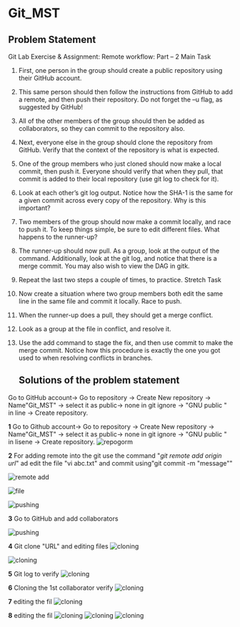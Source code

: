 # Git_MST
## Problem Statement


Git Lab Exercise & Assignment: Remote workflow: Part – 2
Main Task
1. First, one person in the group should create a public repository using their GitHub account.
2. This same person should then follow the instructions from GitHub to add a remote, and then push their repository. Do not forget the –u flag, as suggested by GitHub!
3. All of the other members of the group should then be added as collaborators, so they can commit to the repository also.
4. Next, everyone else in the group should clone the repository from GitHub. Verify that the context of the repository is what is expected.
5. One of the group members who just cloned should now make a local commit, then push it. Everyone should verify that when they pull, that commit is added to their local repository (use git log to check for it).
6. Look at each other’s git log output. Notice how the SHA-1 is the same for a given commit across every copy of the repository. Why is this important?
7. Two members of the group should now make a commit locally, and race to push it. To keep things simple, be sure to edit different files. What happens to the runner-up?
8. The runner-up should now pull. As a group, look at the output of the command. Additionally, look at the git log, and notice that there is a merge commit. You may also wish to view the DAG in gitk.
9. Repeat the last two steps a couple of times, to practice.
Stretch Task
1. Now create a situation where two group members both edit the same line in the same file and commit it locally. Race to push.
2. When the runner-up does a pull, they should get a merge conflict.
3. Look as a group at the file in conflict, and resolve it.
4. Use the add command to stage the fix, and then use commit to make the merge commit. Notice how this procedure is exactly the one you got used to when resolving conflicts in branches.

   ## Solutions of the problem statement

  Go to GitHub account-> Go to repository -> Create New repository -> Name"Git_MST" -> select it as public-> none in git ignore -> "GNU public " in line -> Create repository.
  
 **1** Go to Github account-> Go to repository -> Create New repository -> Name"Git_MST" -> select it as public-> none in git ignore -> "GNU public " in lisene -> Create repository.
  ![repogorm](1.png)

  **2** For adding remote into the git use the command "_git remote add origin url_" ad edit the file "vi abc.txt" and commit using"git commit -m "message""

  ![remote add](4.png)
  
  ![file](2.png)

  ![pushing](5.png)

   **3** Go to GitHub and add collaborators

  ![pushing](6.png)

  **4** Git clone "URL" and editing files
  ![cloning](9.png)

  ![cloning](8.png)

  **5** Git log to verify
  ![cloning](12.png)

  **6** Cloning the 1st collaborator verify
  ![cloning](9.png)

  **7** editing the fil
  ![cloning](8.png)

   **8** editing the fil
  ![cloning](13.png)
  ![cloning](14.png)
  ![cloning](15.png)
 
  
